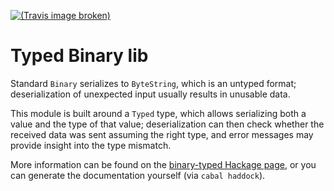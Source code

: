 [![(Travis image broken)](https://travis-ci.org/quchen/binary-typed.png?branch=master)][travis]

# Typed Binary lib

Standard `Binary` serializes to `ByteString`, which is an untyped format;
deserialization of unexpected input usually results in unusable data.

This module is built around a `Typed` type, which allows serializing both a
value and the type of that value; deserialization can then check whether the
received data was sent assuming the right type, and error messages may provide
insight into the type mismatch.

More information can be found on the [binary-typed Hackage page][hackage], or
you can generate the documentation yourself (via `cabal haddock`).


[travis]: https://travis-ci.org/quchen/binary-typed
[hackage]: http://hackage.haskell.org/package/binary-typed